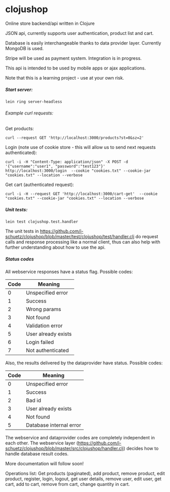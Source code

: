 clojushop
=========

Online store backend/api written in Clojure


JSON api, currently supports user authentication, product list and cart.

Database is easily interchangeable thanks to data provider layer. Currently MongoDB is used.

Stripe will be used as payment system. Integration is in progress.

This api is intended to be used by mobile apps or ajax applications.


Note that this is a learning project - use at your own risk.


##### Start server:
```
lein ring server-headless
```



###### Example curl requests:

Get products:

```
curl --request GET 'http://localhost:3000/products?st=0&sz=2'
```

Login (note use of cookie store - this will allow us to send next requests authenticated):

```
curl -i -H "Content-Type: application/json" -X POST -d '{"username":"user1", "password":"test123"}' http://localhost:3000/login  --cookie "cookies.txt" --cookie-jar "cookies.txt" --location --verbose
```


Get cart (authenticated request):

```
curl -i -H --request GET 'http://localhost:3000/cart-get'  --cookie "cookies.txt" --cookie-jar "cookies.txt" --location --verbose
```



##### Unit tests: 
```
lein test clojushop.test.handler
```

The unit tests in https://github.com/i-schuetz/clojushop/blob/master/test/clojushop/test/handler.clj do request calls and response processing like a normal client, thus can also help with further understanding about how to use the api.



##### Status codes

All webservice responses have a status flag. Possible codes:

Code  | Meaning
------------- | -------------
0  | Unspecified error
1  | Success
2  | Wrong params
3  | Not found
4  | Validation error
5  | User already exists
6  | Login failed
7  | Not authenticated


Also, the results delivered by the dataprovider have status. Possible codes:

Code  | Meaning
------------- | -------------
0  | Unspecified error
1  | Success
2  | Bad id
3  | User already exists
4  | Not found
5  | Database internal error

The webservice and dataprovider codes are completely independent in each other. The webservice layer (https://github.com/i-schuetz/clojushop/blob/master/src/clojushop/handler.clj) decides how to handle database result codes.



More documentation will follow soon!




Operations list: Get products (paginated), add product, remove product, edit product, register, login, logout, get user details, remove user, edit user, get cart, add to cart, remove from cart, change quantity in cart.
